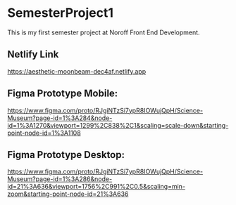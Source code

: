# SemesterProject1

This is my first semester project at Noroff Front End Development.

## Netlify Link

https://aesthetic-moonbeam-dec4af.netlify.app

## Figma Prototype Mobile:

https://www.figma.com/proto/RJgiNTzSi7ypR8IOWujQpH/Science-Museum?page-id=1%3A284&node-id=1%3A1270&viewport=1299%2C838%2C1&scaling=scale-down&starting-point-node-id=1%3A1108

## Figma Prototype Desktop:

https://www.figma.com/proto/RJgiNTzSi7ypR8IOWujQpH/Science-Museum?page-id=1%3A286&node-id=21%3A636&viewport=1756%2C991%2C0.5&scaling=min-zoom&starting-point-node-id=21%3A636
